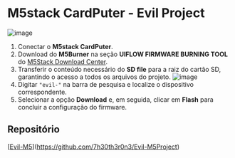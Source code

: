 # M5stack CardPuter - Evil Project
![image](https://github.com/user-attachments/assets/dfaf3f33-0c5d-4cb8-8f32-a34af2901beb)
1. Conectar o **M5stack CardPuter**.
2. Download do **M5Burner** na seção **UIFLOW FIRMWARE BURNING TOOL** do [M5Stack Download Center](https://m5stack.com).
3. Transferir o conteúdo necessário do **SD file** para a raiz do cartão SD, garantindo o acesso a todos os arquivos do projeto.
![image](https://github.com/user-attachments/assets/4251061c-236f-47b7-9991-f298880b71f7)
4. Digitar `"evil-"` na barra de pesquisa e localize o dispositivo correspondente.
5. Selecionar a opção **Download** e, em seguida, clicar em **Flash** para concluir a configuração do firmware.

## Repositório
[[Evil-M5](#)](https://github.com/7h30th3r0n3/Evil-M5Project)
